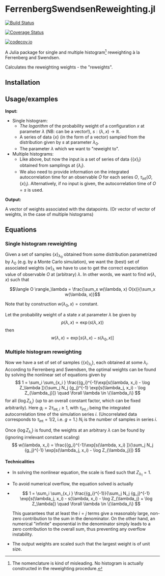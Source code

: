 # FerrenbergSwendsenReweighting.jl

[![Build Status](https://travis-ci.org/Sleort/FerrenbergSwendsenReweighting.jl.svg?branch=master)](https://travis-ci.org/Sleort/FerrenbergSwendsenReweighting.jl)

[![Coverage Status](https://coveralls.io/repos/Sleort/FerrenbergSwendsenReweighting.jl/badge.svg?branch=master&service=github)](https://coveralls.io/github/Sleort/FerrenbergSwendsenReweighting.jl?branch=master)

[![codecov.io](http://codecov.io/github/Sleort/FerrenbergSwendsenReweighting.jl/coverage.svg?branch=master)](http://codecov.io/github/Sleort/FerrenbergSwendsenReweighting.jl?branch=master)

A Julia package for single and multiple histogram[^1] reweighting à la Ferrenberg and Swendsen.

Calculates the reweighting weights - the "reweights".

[^1]: The nomenclature is kind of misleading. No histogram is actually constructed in the reweighting procedure.

## Installation

## Usage/examples





**Input:**

* Single histogram: 
  * *The logarithm* of the probability weight of a configuration $x$ at parameter $\lambda$ (NB: can be a vector!), $s: (\lambda, x) \to \mathbb{R}$. 
  * A series of data $\{x\}$ (in the form of a vector) sampled from the distribution given by $s$ at parameter $\lambda_0$. 
  * The parameter $\lambda$ which we want to "reweight to".
* Multiple histograms: 
  * Like above, but now the input is a set of series of data $\{\{x\}_i\}$ obtained from samplings at $\{\lambda_i\}$. 
  * We also need to provide information on the integrated autocorrelation time for an observable $O$ for each series $O$, $\tau_\text{int}(O, \{x\}_i)$. Alternatively, if no input is given, the autocorrelation time of $O = s$ is used.

**Output:**

A vector of weights associated with the datapoints. (Or vector of vector of weights, in the case of multiple histograms)

## Equations

### Single histogram reweighting

Given a set of samples $\{x\}_{\lambda_0}$ obtained from some distribution parametrized by $\lambda_0$ (e.g. by a Monte Carlo simulation), we want the (best) set of associated weights $\{w\}_\lambda$ we have to use to get the correct expectation value of observable $O$ at (arbitrary) $\lambda$. In other words, we want to find $w(\lambda, x)$ such that
```math
\langle O \rangle_\lambda = \frac{\sum_x w(\lambda, x) O(x)}{\sum_x w(\lambda, x)}
```
Note that by construction $w(\lambda_0, x) = \text{constant}$.

Let the probability weight of a state $x$ at parameter $\lambda$ be given by 
$$
p(\lambda, x) \propto \exp(s(\lambda, x))
$$
then
$$
w(\lambda, x) = \exp[s(\lambda, x) - s(\lambda_0,x)]
$$

### Multiple histogram reweighting

Now we have a set of set of samples $\{\{x\}_{\lambda_i}\}$, each obtained at some $\lambda_i$. According to Ferrenberg and Swendsen, the optimal weights can be found by solving the nonlinear set of equations given by
$$
1 = \sum_i \sum_{x_i } \frac{{g_i}^{-1}\exp[s(\lambda, x_i) - \log Z_\lambda ]}{\sum_j N_j {g_j}^{-1} \exp[s(\lambda_j, x_i) - \log Z_{\lambda_j}]} \quad \forall \lambda \in \{\lambda_i\}
$$
for all $\{\log Z_{\lambda_i}\}$ (up to an overall constant factor, which can be fixed arbitrarily). Here $g_i = 2\tau_{\text{int}, i} \ge 1$, with $\tau_{\text{int},i}$ being the integrated autocorrelation time of the simulation series $i$. (Uncorrelated data corresponds to $\tau_\text{int} = 1/2$, i.e. $g=1$.) $N_i$ is the number of samples in series $i$.

Once $\{\log Z_{\lambda_i}\}$ is found, the weights at an arbitrary $\lambda$ can be found by (ignoring irrelevant constant scaling)
$$
w(\lambda, x_i) = \frac{{g_i}^{-1}\exp[s(\lambda, x_i) ]}{\sum_j N_j {g_j}^{-1} \exp[s(\lambda_j, x_i) - \log Z_{\lambda_j}]}
$$

#### Technicalities

* In solving the nonlinear equation, the scale is fixed such that $Z_{\lambda_1} = 1$. 

* To avoid numerical overflow, the equation solved is actually 

* $$
  1 = \sum_i \sum_{x_i } \frac{{g_i}^{-1}}{\sum_j N_j {g_j}^{-1} \exp[s(\lambda_j, x_i) - s(\lambda, x_i) - \log Z_{\lambda_j}  + \log Z_\lambda]} \quad \forall \lambda \in \{\lambda_i\}
  $$

  This guarantees that at least the $i = j$ terms give a reasonably large, non-zero contribution to the sum in the denominator. On the other hand, an numerical "infinite" exponential in the denominator simply leads to a zero contribution to the overall sum, thus preventing any overflow instability.

* The output weights are scaled such that the largest weight is of unit size.




